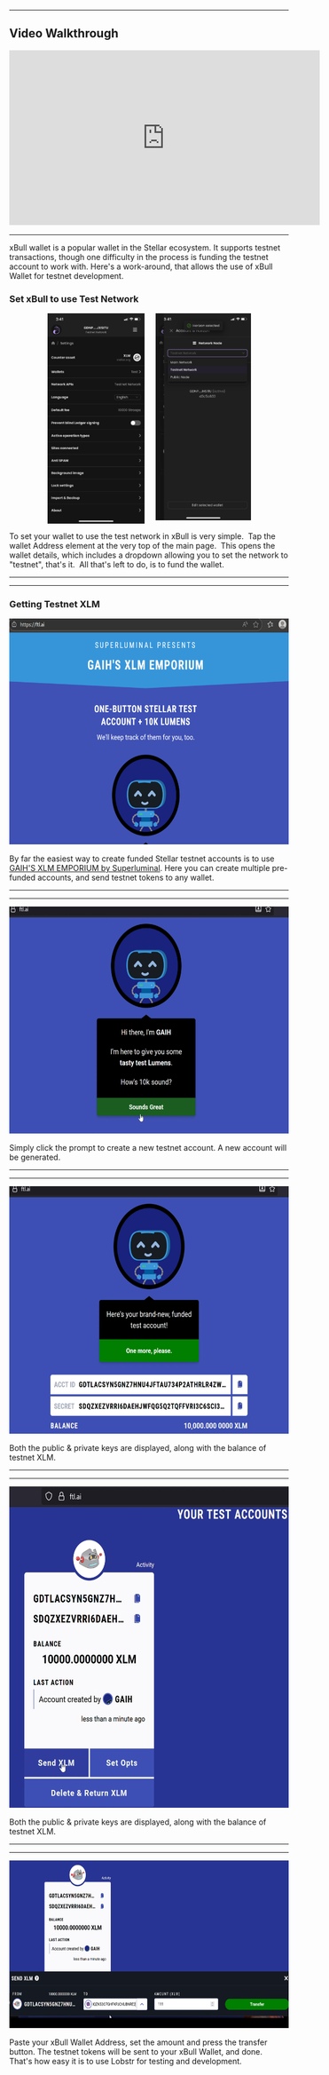 * * *
## Video Walkthrough
<iframe width="560" height="315" src="https://www.youtube.com/embed/hi68wpTsrbE" frameborder="0" allow="accelerometer; autoplay; clipboard-write; encrypted-media; gyroscope; picture-in-picture" allowfullscreen></iframe>

* * *

xBull wallet is a popular wallet in the Stellar ecosystem. It supports testnet transactions, though one difficulty in the process is funding the testnet account to work with. Here's a work-around, that allows the use of xBull Wallet for testnet development.

### Set xBull to use Test Network

<div style="display: flex; gap: 20px; justify-content: center; margin: 1em 0;">
  <img src="/.vitepress/_resources/xbull_wallet_main.png" alt="xbull_wallet_main.png" width="175" height="379" class="jop-noMdConv">
  <img src="/.vitepress/_resources/xbull_wallet_set_testnet.png" alt="xbull_wallet_set_testnet.png" width="172" height="373" class="jop-noMdConv">
</div>

To set your wallet to use the test network in xBull is very simple.  Tap the wallet Address element at the very top of the main page.  This opens the wallet details, which includes a dropdown allowing you to set the network to "testnet", that's it.  All that's left to do, is to fund the wallet.

* * *

* * *

### Getting Testnet XLM

<img src="/.vitepress/_resources/851cd1ac47b9be24390cc22b1fd0076b.png" alt="851cd1ac47b9be24390cc22b1fd0076b.png" width="605" height="407" class="jop-noMdConv">

By far the easiest way to create funded Stellar testnet accounts is to use [GAIH'S XLM EMPORIUM by Superluminal](https://ftl.ai/). Here you can create multiple pre-funded accounts, and send testnet tokens to any wallet.

* * *

* * *

<img src="/.vitepress/_resources/3ba5b235896e92674ccde4853db9090e.png" alt="3ba5b235896e92674ccde4853db9090e.png" width="601" height="409" class="jop-noMdConv">

Simply click the prompt to create a new testnet account. A new account will be generated.

* * *

* * *

<img src="/.vitepress/_resources/d3d37816dff3e38aa789525fcaa16097.png" alt="d3d37816dff3e38aa789525fcaa16097.png" width="605" height="446" class="jop-noMdConv">

Both the public & private keys are displayed, along with the balance of testnet XLM.

* * *

* * *

<img src="/.vitepress/_resources/bc5f2b18056c34d8601e1e7ff3c02518.png" alt="bc5f2b18056c34d8601e1e7ff3c02518.png" width="599" height="579" class="jop-noMdConv">

Both the public & private keys are displayed, along with the balance of testnet XLM.

* * *

* * *

<img src="/.vitepress/_resources/e2fe5375b611ca94c6a6ea89433166b1.png" alt="e2fe5375b611ca94c6a6ea89433166b1.png" width="616" height="302" class="jop-noMdConv">

Paste your xBull Wallet Address, set the amount and press the transfer button. The testnet tokens will be sent to your xBull Wallet, and done.  That's how easy it is to use Lobstr for testing and development.